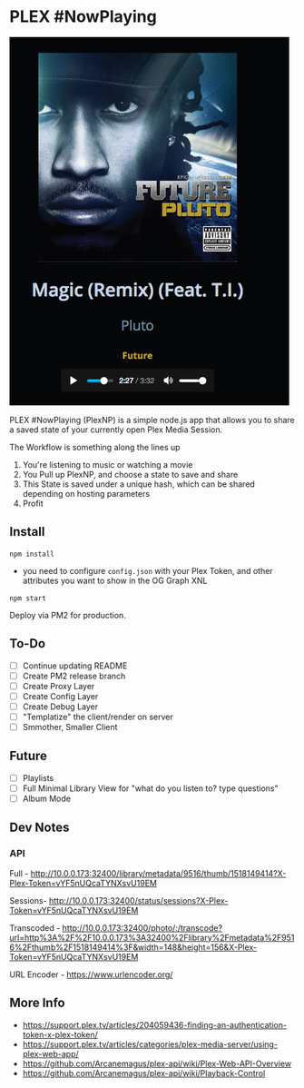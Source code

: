 # PLEX #NowPlaying
![NowPlaying](_screenshots/v1.png)

PLEX #NowPlaying (PlexNP) is a simple node.js app that allows you to share a saved state of your currently open Plex Media Session.

The Workflow is something along the lines up

1. You're listening to music or watching a movie
2. You Pull up PlexNP, and choose a state to save and share
3. This State is saved under a unique hash, which can be shared depending on hosting parameters
4. Profit


## Install
```
npm install
```

- you need to configure `config.json` with your Plex Token, and other attributes you want to show in the OG Graph XNL

```
npm start
````

Deploy via PM2 for production.

## To-Do
- [ ] Continue updating README
- [ ] Create PM2 release branch
- [ ] Create Proxy Layer
- [ ] Create Config Layer
- [ ] Create Debug Layer
- [ ] "Templatize" the client/render on server
- [ ] Smmother, Smaller Client

## Future
- [ ] Playlists
- [ ] Full Minimal Library View for "what do you listen to? type questions"
- [ ] Album Mode

## Dev Notes

### API

Full - http://10.0.0.173:32400/library/metadata/9516/thumb/1518149414?X-Plex-Token=vYF5nUQcaTYNXsvU19EM

Sessions- http://10.0.0.173:32400/status/sessions?X-Plex-Token=vYF5nUQcaTYNXsvU19EM

Transcoded - http://10.0.0.173:32400/photo/:/transcode?url=http%3A%2F%2F10.0.0.173%3A32400%2Flibrary%2Fmetadata%2F9516%2Fthumb%2F1518149414%3F&width=148&height=156&X-Plex-Token=vYF5nUQcaTYNXsvU19EM

URL Encoder - https://www.urlencoder.org/

## More Info
- https://support.plex.tv/articles/204059436-finding-an-authentication-token-x-plex-token/
- https://support.plex.tv/articles/categories/plex-media-server/using-plex-web-app/
- https://github.com/Arcanemagus/plex-api/wiki/Plex-Web-API-Overview
- https://github.com/Arcanemagus/plex-api/wiki/Playback-Control
